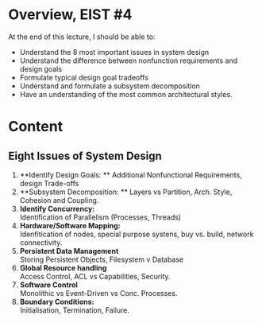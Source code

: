 # Overview, EIST #4
At the end of this lecture, I should be able to: 

- Understand the 8 most important issues in system design
- Understand the difference between nonfunction requirements and design goals
- Formulate typical design goal tradeoffs
- Understand and formulate a subsystem decomposition
- Have an understanding of the most common architectural styles. 

# Content

## Eight Issues of System Design

1. **Identify Design Goals: **
   Additional Nonfunctional Requirements, design Trade-offs
2. **Subsystem Decomposition:  **
   Layers vs Partition, Arch. Style, Cohesion and Coupling. 
3. **Identify Concurrency:**  
   Identification of Parallelism (Processes, Threads)
4. **Hardware/Software Mapping:**  
   Idenfitication of nodes, special purpose systens, buy vs. build, network
   connectivity. 
5. **Persistent Data Management**  
   Storing Persistent Objects, Filesystem v Database
6. **Global Resource handling**  
   Access Control, ACL vs Capabilities, Security. 
7. **Software Control**  
   Monolithic vs Event-Driven vs Conc. Processes. 
8. **Boundary Conditions:**  
   Initialisation, Termination, Failure. 


